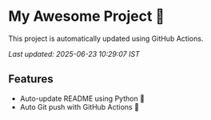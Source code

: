 # My Awesome Project 🚀

This project is automatically updated using GitHub Actions.

_Last updated: 2025-06-23 10:29:07 IST_

## Features
- Auto-update README using Python 🐍
- Auto Git push with GitHub Actions 🤖
